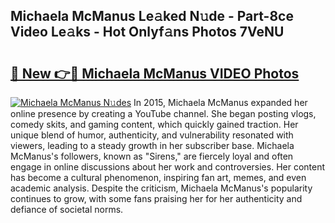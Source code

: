## Michaela McManus Le𝚊ked N𝚞de - Part-8ce Video Le𝚊ks - Hot Onlyf𝚊ns Photos 7VeNU

# <h2><a href="http://ac11922.deff.icu/?id=Michaela+McManus">🔗 New 👉🔴 Michaela McManus VIDEO Photos</a></h2>

[![Michaela McManus N𝚞des](https://i.imgur.com/rIISA9y.gif)](http://ac11922.deff.icu/?id=Michaela+McManus)
In 2015, Michaela McManus expanded her online presence by creating a YouTube channel. She began posting vlogs, comedy skits, and gaming content, which quickly gained traction. Her unique blend of humor, authenticity, and vulnerability resonated with viewers, leading to a steady growth in her subscriber base. Michaela McManus's followers, known as "Sirens," are fiercely loyal and often engage in online discussions about her work and controversies. Her content has become a cultural phenomenon, inspiring fan art, memes, and even academic analysis. Despite the criticism, Michaela McManus's popularity continues to grow, with some fans praising her for her authenticity and defiance of societal norms.

